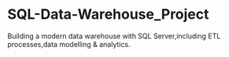 # SQL-Data-Warehouse_Project
 Building a modern data warehouse with SQL Server,including ETL processes,data modelling &amp; analytics.
